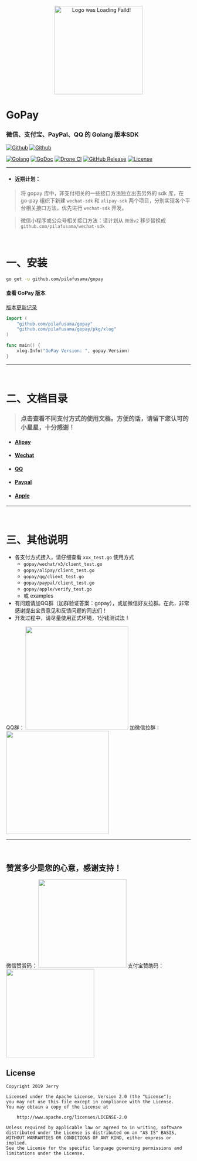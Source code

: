<div align=center><img width="240" height="240" alt="Logo was Loading Faild!" src="https://raw.githubusercontent.com/pilafusama/gopay/main/logo.png"/></div>

# GoPay

### 微信、支付宝、PayPal、QQ 的 Golang 版本SDK

[![Github](https://img.shields.io/github/followers/iGoogle-ink?label=Follow&style=social)](https://github.com/iGoogle-ink)
[![Github](https://img.shields.io/github/forks/pilafusama/gopay?label=Fork&style=social)](https://github.com/pilafusama/gopay/fork)

[![Golang](https://img.shields.io/badge/golang-1.16-brightgreen.svg)](https://golang.google.cn)
[![GoDoc](https://img.shields.io/badge/doc-pkg.go.dev-informational.svg)](https://pkg.go.dev/github.com/pilafusama/gopay)
[![Drone CI](https://cloud.drone.io/api/badges/pilafusama/gopay/status.svg)](https://cloud.drone.io/pilafusama/gopay)
[![GitHub Release](https://img.shields.io/github/v/release/pilafusama/gopay)](https://github.com/pilafusama/gopay/releases)
[![License](https://img.shields.io/github/license/pilafusama/gopay)](https://www.apache.org/licenses/LICENSE-2.0)

---

- #### 近期计划：

> 将 gopay 库中，非支付相关的一些接口方法独立出去另外的 sdk 库，在 go-pay 组织下新建 `wechat-sdk` 和 `alipay-sdk` 两个项目，分别实现各个平台相关接口方法，优先进行 `wechat-sdk` 开发。

> 微信小程序或公众号相关接口方法：请计划从 `微信v2` 移步替换成 `github.com/pilafusama/wechat-sdk`

<br>

# 一、安装

```bash
go get -u github.com/pilafusama/gopay
```

#### 查看 GoPay 版本

  [版本更新记录](https://github.com/pilafusama/gopay/blob/main/release_note.txt)

```go
import (
    "github.com/pilafusama/gopay"
    "github.com/pilafusama/gopay/pkg/xlog"
)

func main() {
    xlog.Info("GoPay Version: ", gopay.Version)
}
```

---

<br>

# 二、文档目录

> ### 点击查看不同支付方式的使用文档。方便的话，请留下您认可的小星星，十分感谢！

* #### [Alipay](https://github.com/pilafusama/gopay/blob/main/doc/alipay.md)
* #### [Wechat](https://github.com/pilafusama/gopay/blob/main/doc/wechat_v3.md)
* #### [QQ](https://github.com/pilafusama/gopay/blob/main/doc/qq.md)
* #### [Paypal](https://github.com/pilafusama/gopay/blob/main/doc/paypal.md)
* #### [Apple](https://github.com/pilafusama/gopay/blob/main/doc/apple.md)

---

<br>

# 三、其他说明

* 各支付方式接入，请仔细查看 `xxx_test.go` 使用方式
    * `gopay/wechat/v3/client_test.go`
    * `gopay/alipay/client_test.go`
    * `gopay/qq/client_test.go`
    * `gopay/paypal/client_test.go`
    * `gopay/apple/verify_test.go`
    * 或 examples
* 有问题请加QQ群（加群验证答案：gopay），或加微信好友拉群。在此，非常感谢提出宝贵意见和反馈问题的同志们！
* 开发过程中，请尽量使用正式环境，1分钱测试法！

QQ群：
<img width="280" height="280" src="https://raw.githubusercontent.com/pilafusama/gopay/main/qq_gopay.png"/>
加微信拉群：
<img width="280" height="280" src="https://raw.githubusercontent.com/pilafusama/gopay/main/wechat_jerry.png"/>

---

<br>

## 赞赏多少是您的心意，感谢支持！

微信赞赏码： <img width="240" height="240" src="https://raw.githubusercontent.com/pilafusama/gopay/main/zanshang.png"/>
支付宝赞助码： <img width="240" height="240" src="https://raw.githubusercontent.com/pilafusama/gopay/main/zanshang_zfb.png"/>

## License

```
Copyright 2019 Jerry

Licensed under the Apache License, Version 2.0 (the "License");
you may not use this file except in compliance with the License.
You may obtain a copy of the License at

    http://www.apache.org/licenses/LICENSE-2.0

Unless required by applicable law or agreed to in writing, software
distributed under the License is distributed on an "AS IS" BASIS,
WITHOUT WARRANTIES OR CONDITIONS OF ANY KIND, either express or implied.
See the License for the specific language governing permissions and
limitations under the License.
```